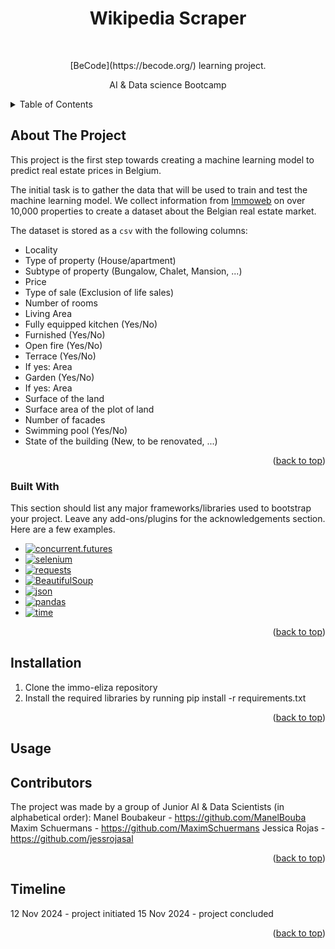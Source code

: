 <h1 align="center"> Wikipedia Scraper </h1> <br>

<p align="center"> [BeCode](https://becode.org/) learning project. </p>
<p align="center"> AI & Data science Bootcamp </p>

<details>
  <summary>Table of Contents</summary>
  <ol>
    <li>
      <a href="#about-the-project">About The Project</a>
      <ul>
        <li><a href="#built-with">Built With</a></li>
      </ul>
    </li>
    <li> <a href="#installation">Installation</a></li>
    <li><a href="#usage">Usage</a></li>
    <li><a href="#contributors">Contributors</a></li>
    <li><a href="#timeline">Timeline</a></li>
  </ol>
</details>

## **About The Project**
This project is the first step towards creating a machine learning model to predict real estate prices in Belgium.

The initial task is to gather the data that will be used to train and test the machine learning model. We collect information from [Immoweb](immoweb.be) on over 10,000 properties to create a dataset about the Belgian real estate market.

The dataset is stored as a `csv` with the following columns:
* Locality
* Type of property (House/apartment)
* Subtype of property (Bungalow, Chalet, Mansion, ...)
* Price
* Type of sale (Exclusion of life sales)
* Number of rooms
* Living Area
* Fully equipped kitchen (Yes/No)
* Furnished (Yes/No)
* Open fire (Yes/No)
* Terrace (Yes/No)
* If yes: Area
* Garden (Yes/No)
* If yes: Area
* Surface of the land
* Surface area of the plot of land
* Number of facades
* Swimming pool (Yes/No)
* State of the building (New, to be renovated, ...)

<p align="right">(<a href="#readme-top">back to top</a>)</p>

### Built With
This section should list any major frameworks/libraries used to bootstrap your project. Leave any add-ons/plugins for the acknowledgements section. Here are a few examples.

* [![concurrent.futures](https://img.shields.io/badge/concurrent.futures-Module-green)](https://docs.python.org/3/library/concurrent.futures.html)
* [![selenium](https://img.shields.io/badge/Selenium-Automation-yellow)](https://selenium.dev/)
* [![requests](https://img.shields.io/badge/Requests-HTTP-blue)](https://docs.python-requests.org/)
* [![BeautifulSoup](https://img.shields.io/badge/BeautifulSoup-HTML%20Parsing-brightgreen)](https://www.crummy.com/software/BeautifulSoup/)
* [![json](https://img.shields.io/badge/JSON-Data-orange)](https://docs.python.org/3/library/json.html)
* [![pandas](https://img.shields.io/badge/pandas-Dataframe-blue)](https://pandas.pydata.org/)
* [![time](https://img.shields.io/badge/time-Time%20Functions-red)](https://docs.python.org/3/library/time.html)

<p align="right">(<a href="#readme-top">back to top</a>)</p>


## **Installation**
1. Clone the immo-eliza repository
2. Install the required libraries by running pip install -r requirements.txt

<p align="right">(<a href="#readme-top">back to top</a>)</p>

## **Usage**



## **Contributors**
The project was made by a group of Junior AI & Data Scientists (in alphabetical order):
Manel Boubakeur - https://github.com/ManelBouba
Maxim Schuermans - https://github.com/MaximSchuermans
Jessica Rojas - https://github.com/jessrojasal

<p align="right">(<a href="#readme-top">back to top</a>)</p>

## **Timeline**
12 Nov 2024 - project initiated 
15 Nov 2024 - project concluded

<p align="right">(<a href="#readme-top">back to top</a>)</p>
